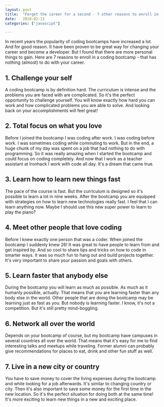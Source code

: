 ```yaml
---
layout: post
title:  "Forget the career for a second - 7 other reasons to enroll in a coding bootcamp"
date:   2019-02-12
categories: ["javascipt"]

---
```


In recent years the popularity of coding bootcamps have increased a lot. And for good reason. It have been proven to be great way for changing your career and become a developer. But I found that there are more personal things to gain. Here are 7 reasons to enroll in a coding bootcamp - that has nothing (almost) to do with your career. 

## 1. Challenge your self

A coding bootcamp is by definition hard. The curriculum is intense and the problems you are faced with are complicated. So it's the perfect opportunity to challenge yourself. You will know exactly how hard you can work and how complicated problems you are able to solve. And looking back on your accomplishments will feel great!

## 2. Total focus on what you love

Before I joined the bootcamp I was coding after work. I was coding before work. I was sometimes coding while commuting to work. But in the end, a huge chunk of my day was spent on a job that had nothing to do with programming. So it was really amazing when I started the bootcamp and could focus on coding completely. And now that I work as a teacher assistant at Ironhack I work with code all day. It's a dream that came true.

## 3. Learn how to learn new things fast

The pace of the course is fast. But the curriculum is designed so it's possible to learn a lot in nine weeks. After the bootcamp you are equipped with strategies on how to learn new technologies really fast. I feel that I can learn anything now. Maybe I should use this new super power to learn to play the piano?

## 4. Meet other people that love coding

Before I knew exactly one person that was a coder. When joined the bootcamp I suddenly knew 26! It was great to have people to learn from and get inspired by. And so cool to share tips and tricks on how to code in smarter ways. It was so much fun to hang out and build projects together. It's very important to share your passion and goals with others.

## 5. Learn faster that anybody else

During the bootcamp you will learn as much as possible. As much as it humanly possible, actually. That means that you are learning faster than any body else in the world. Other people that are doing the bootcamp may be learning just as fast as you. But nobody is learning faster. I know, it's not a competition. But it's still pretty mind-boggling. 

## 6. Network all over the world

Depends on your bootcamp of course, but my bootcamp have campuses in several countries all over the world. That means that it's easy for me to find interesting talks and meetups while traveling. Former alumni can probably give recommendations for places to eat, drink and other fun stuff as well. 

## 7. Live in a new city or country

You have to save money to cover the living expenses during the bootcamp and while looking for a job afterwards. It's similar to changing country or city. Then it's also important to save some money for the first time in the new location. So it's the perfect situation for doing both at the same time! It's more exciting to learn new things in a new and exciting place.